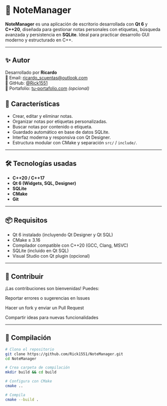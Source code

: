 # 📝 NoteManager

**NoteManager** es una aplicación de escritorio desarrollada con **Qt 6** y **C++20**, diseñada para gestionar notas personales con etiquetas, búsqueda avanzada y persistencia en **SQLite**. Ideal para practicar desarrollo GUI moderno y estructurado en C++.

---

## ✨ Autor

Desarrollado por **Ricardo**  
📧 Email: ricardo_scuentas@outlook.com  
🔗 GitHub: [@Rick1551](https://github.com/Rick1551)  
💼 Portafolio: [tu-portafolio.com](https://tu-portafolio.com) *(opcional)*

## 🚀 Características

- Crear, editar y eliminar notas.
- Organizar notas por etiquetas personalizadas.
- Buscar notas por contenido o etiqueta.
- Guardado automático en base de datos SQLite.
- Interfaz moderna y responsiva con Qt Designer.
- Estructura modular con CMake y separación `src/` / `include/`.

---

## 🛠️ Tecnologías usadas

- **C++20 / C++17**
- **Qt 6 (Widgets, SQL, Designer)**
- **SQLite**
- **CMake**
- **Git**

---

## 📦 Requisitos

- Qt 6 instalado (incluyendo Qt Designer y Qt SQL)
- CMake ≥ 3.16
- Compilador compatible con C++20 (GCC, Clang, MSVC)
- SQLite (incluido en Qt SQL)
- Visual Studio con Qt plugin (opcional)

---

## 🤝 Contribuir
¡Las contribuciones son bienvenidas! Puedes:

Reportar errores o sugerencias en Issues

Hacer un fork y enviar un Pull Request

Compartir ideas para nuevas funcionalidades

---

## 🧱 Compilación

```bash
# Clona el repositorio
git clone https://github.com/Rick1551/NoteManager.git
cd NoteManager

# Crea carpeta de compilación
mkdir build && cd build

# Configura con CMake
cmake ..

# Compila
cmake --build .

